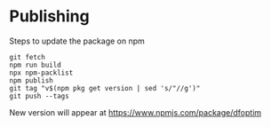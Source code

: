 # Publishing

Steps to update the package on npm

```
git fetch
npm run build
npx npm-packlist
npm publish
git tag "v$(npm pkg get version | sed 's/"//g')"
git push --tags
```

New version will appear at https://www.npmjs.com/package/dfoptim
